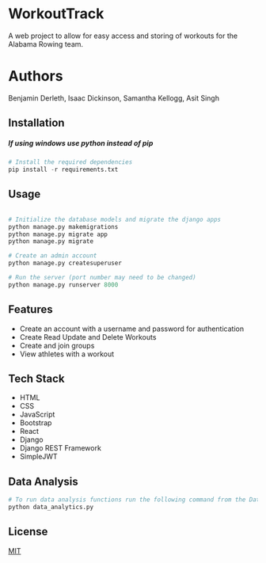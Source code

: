# WorkoutTrack

A web project to allow for easy access and storing of workouts for the Alabama Rowing team.

# Authors

Benjamin Derleth, Isaac Dickinson, Samantha Kellogg, Asit Singh

## Installation

##### If using windows use python instead of pip

```python
# Install the required dependencies
pip install -r requirements.txt

```

## Usage

```python

# Initialize the database models and migrate the django apps
python manage.py makemigrations
python manage.py migrate app
python manage.py migrate

# Create an admin account
python manage.py createsuperuser 

# Run the server (port number may need to be changed)
python manage.py runserver 8000
```

## Features

- Create an account with a username and password for authentication
- Create Read Update and Delete Workouts
- Create and join groups
- View athletes with a workout

## Tech Stack

- HTML
- CSS
- JavaScript
- Bootstrap
- React 
- Django 
- Django REST Framework
- SimpleJWT

## Data Analysis

```python
# To run data analysis functions run the following command from the Data folder
python data_analytics.py
```

## License

[MIT](https://choosealicense.com/licenses/mit/)
